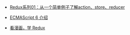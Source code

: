 * [Redux系列01：从一个简单例子了解action、store、reducer](http://imweb.io/topic/567fe68e834878282edc7f9d)

* [ECMAScript 6 介绍](http://javascript.ruanyifeng.com/advanced/ecmascript6.html)

* [看漫画，学 Redux](https://mp.weixin.qq.com/s?__biz=MjM5MTA1MjAxMQ==&mid=2651221605&idx=1&sn=a6a83bf0619a67f27182a2a650dc5662&scene=1&srcid=07163LV5NrhCT5yfeRQ3Iwrv&key=77421cf58af4a6539e4758df0c26411936869b583ba1971264802c7c3e109cd8ecbe71543e5f099a170f890c0bead796&ascene=0&uin=NzYxOTg1)